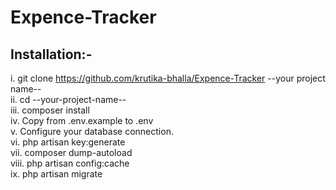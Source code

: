 # Expence-Tracker

<h2>Installation:-</h2>

i. git clone https://github.com/krutika-bhalla/Expence-Tracker --your project name-- <br>
ii. cd --your-project-name-- <br>
iii. composer install <br>
iv. Copy from .env.example to .env <br>
v. Configure your database connection. <br>
vi. php artisan key:generate <br>
vii. composer dump-autoload <br>
viii. php artisan config:cache <br>
ix. php artisan migrate <br>
